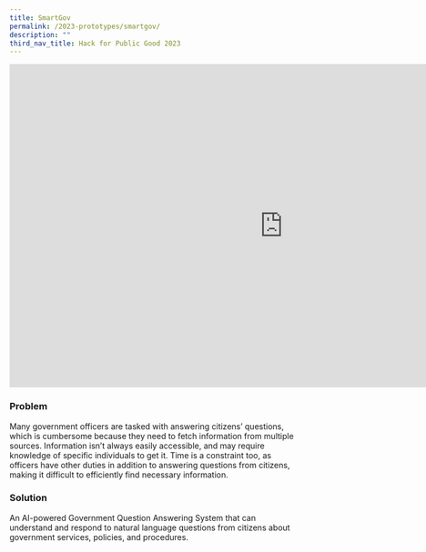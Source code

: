 ```yaml
---
title: SmartGov
permalink: /2023-prototypes/smartgov/
description: ""
third_nav_title: Hack for Public Good 2023
---
```


<iframe allowfullscreen="true" height="569" width="960" frameborder="0" src="https://docs.google.com/presentation/d/e/2PACX-1vTToA6SoPqpHLUJ6B8o4R0TGbq6R3LLaWgzDciCkNPJmQOtcaTzAtyGAzaGgVsFeaxiyPeLYL1VLBDU/embed?start=false&loop=false&delayms=3000"></iframe>

### Problem

Many government officers are tasked with answering citizens’ questions, which is cumbersome because they need to fetch information from multiple sources. Information isn’t always easily accessible, and may require knowledge of specific individuals to get it. Time is a constraint too, as officers have other duties in addition to answering questions from citizens, making it difficult to efficiently find necessary information.

### Solution

An AI-powered Government Question Answering System that can understand and respond to natural language questions from citizens about government services, policies, and procedures.
